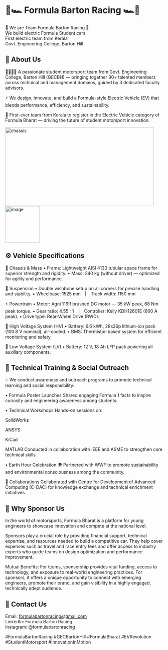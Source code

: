 <h1> 🏁🏎️ Formula Barton Racing 🏎️🏁 </h1>

🏁 We are Team Formula Barton Racing 🏁<br>
We build electric Formula Student cars<br>
First electric team from Kerala<br>
Govt. Engineering College, Barton Hill

<h2> 🔧 About Us </h2>

👨‍🔧👩‍🔧 A passionate student motorsport team from Govt. Engineering College, Barton Hill (GECBH) — bringing together 30+ talented members across technical and management domains, guided by 3 dedicated faculty advisors.

⚡ We design, innovate, and build a Formula-style Electric Vehicle (EV) that blends performance, efficiency, and sustainability.

🌟 First-ever team from Kerala to register in the Electric Vehicle category of Formula Bharat — driving the future of student motorsport innovation.

<img width="474" height="250" alt="chassis" src="https://github.com/user-attachments/assets/ddf465ee-d2ce-4cc4-bc06-3f0077772bc4" /><br>
<img width="110" height="116" alt="image" src="https://github.com/user-attachments/assets/44aebebe-6343-44eb-bc6c-436078ff359e" />

<h2> ⚙️ Vehicle Specifications </h2>

🧱 Chassis & Mass
• Frame: Lightweight AISI 4130 tubular space frame for superior strength and rigidity.
• Mass: 240 kg (without driver) — optimized for agility and performance.

🛞 Suspension
• Double wishbone setup on all corners for precise handling and stability.
• Wheelbase: 1525 mm | Track width: 1150 mm

⚡ Powertrain
• Motor: Agni 119R brushed DC motor — 35 kW peak, 68 Nm peak torque.
• Gear ratio: 4.55 : 1 | Controller: Kelly KDH12601E (600 A peak).
• Drive type: Rear-Wheel Drive (RWD).

🔋 High Voltage System (HV)
• Battery: 6.6 kWh, 28s26p lithium-ion pack (100.8 V nominal), air-cooled.
• BMS: Thermistor-based system for efficient monitoring and safety.

🔌 Low Voltage System (LV)
• Battery: 12 V, 18 Ah LFP pack powering all auxiliary components.

<h2> 🧠 Technical Training & Social Outreach </h2>

💡 We conduct awareness and outreach programs to promote technical learning and social responsibility:

• Formula Poster Launches
Shared engaging Formula 1 facts to inspire curiosity and engineering awareness among students.

• Technical Workshops
Hands-on sessions on:

SolidWorks

ANSYS

KiCad

MATLAB
Conducted in collaboration with IEEE and ASME to strengthen core technical skills.

• Earth Hour Celebration 🌍
Partnered with WWF to promote sustainability and environmental consciousness among the community.

🤝 Collaborations
Collaborated with Centre for Development of Advanced Computing (C-DAC) for knowledge exchange and technical enrichment initiatives.

<h2> 💼 Why Sponsor Us </h2>

In the world of motorsports, Formula Bharat is a platform for young engineers to showcase innovation and compete at the national level.

Sponsors play a crucial role by providing financial support, technical expertise, and resources needed to build a competitive car. They help cover expenses such as travel and race entry fees and offer access to industry experts who guide teams on design optimization and performance improvement.

Mutual Benefits:
For teams, sponsorship provides vital funding, access to technology, and exposure to real-world engineering practices.
For sponsors, it offers a unique opportunity to connect with emerging engineers, promote their brand, and gain visibility in a highly engaged, technically adept audience.

<h2> 📩 Contact Us </h2>

Email: formulabartonracing@gmail.com
 <br>
LinkedIn: Formula Barton Racing
 <br>
Instagram: @formulabartonracing

#FormulaBartonRacing #GECBartonHill #FormulaBharat #EVRevolution #StudentMotorsport #InnovationInMotion
